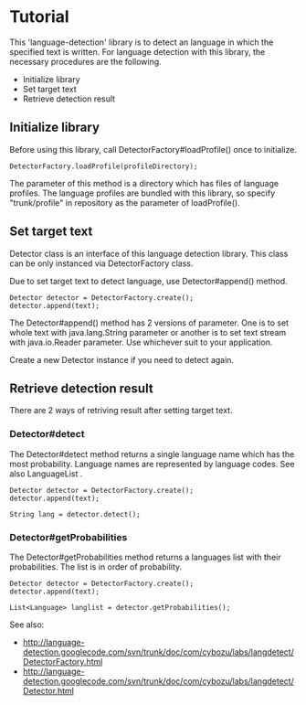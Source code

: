 # Tutorial #

This 'language-detection' library is to detect an language in which the specified text is written.
For language detection with this library, the necessary procedures are the following.

  * Initialize library
  * Set target text
  * Retrieve detection result


## Initialize library ##

Before using this library, call DetectorFactory#loadProfile() once to initialize.

```
DetectorFactory.loadProfile(profileDirectory);
```

The parameter of this method is a directory which has files of language profiles.
The language profiles are bundled with this library, so specify "trunk/profile" in repository as the parameter of loadProfile().


## Set target text ##

Detector class is an interface of this language detection library.
This class can be only instanced via DetectorFactory class.

Due to set target text to detect language, use Detector#append() method.

```
Detector detector = DetectorFactory.create();
detector.append(text);
```

The Detector#append() method has 2 versions of parameter.
One is to set whole text with java.lang.String parameter or another is to set text stream with java.io.Reader parameter.
Use whichever suit to your application.

Create a new Detector instance if you need to detect again.


## Retrieve detection result ##

There are 2 ways of retriving result after setting target text.

### Detector#detect ###

The Detector#detect method returns a single language name which has the most probability.
Language names are represented by language codes. See also LanguageList .

```
Detector detector = DetectorFactory.create();
detector.append(text);

String lang = detector.detect();
```


### Detector#getProbabilities ###

The Detector#getProbabilities method returns a languages list with their probabilities.
The list is in order of probability.


```
Detector detector = DetectorFactory.create();
detector.append(text);

List<Language> langlist = detector.getProbabilities();
```


See also:
  * http://language-detection.googlecode.com/svn/trunk/doc/com/cybozu/labs/langdetect/DetectorFactory.html
  * http://language-detection.googlecode.com/svn/trunk/doc/com/cybozu/labs/langdetect/Detector.html